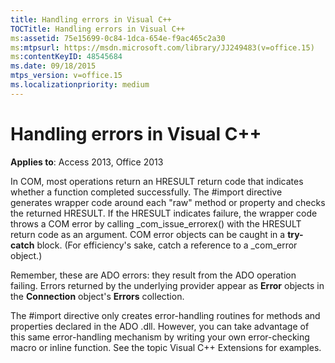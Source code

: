 ```yaml
---
title: Handling errors in Visual C++
TOCTitle: Handling errors in Visual C++
ms:assetid: 75e15699-0c84-1dca-654e-f9ac465c2a30
ms:mtpsurl: https://msdn.microsoft.com/library/JJ249483(v=office.15)
ms:contentKeyID: 48545684
ms.date: 09/18/2015
mtps_version: v=office.15
ms.localizationpriority: medium
---
```


# Handling errors in Visual C++


**Applies to**: Access 2013, Office 2013

In COM, most operations return an HRESULT return code that indicates whether a function completed successfully. The \#import directive generates wrapper code around each "raw" method or property and checks the returned HRESULT. If the HRESULT indicates failure, the wrapper code throws a COM error by calling \_com\_issue\_errorex() with the HRESULT return code as an argument. COM error objects can be caught in a **try-catch** block. (For efficiency's sake, catch a reference to a \_com\_error object.)

Remember, these are ADO errors: they result from the ADO operation failing. Errors returned by the underlying provider appear as **Error** objects in the **Connection** object's **Errors** collection.

The \#import directive only creates error-handling routines for methods and properties declared in the ADO .dll. However, you can take advantage of this same error-handling mechanism by writing your own error-checking macro or inline function. See the topic Visual C++ Extensions for examples.

